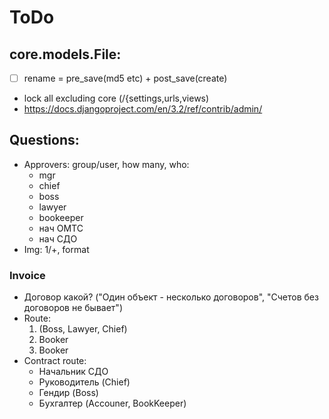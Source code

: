 # ToDo

## core.models.File:
- [ ] rename = pre_save(md5 etc) + post_save(create)
- lock all excluding core (/{settings,urls,views)
- https://docs.djangoproject.com/en/3.2/ref/contrib/admin/

## Questions:
- Approvers: group/user, how many, who:
   - mgr
   - chief
   - boss
   - lawyer
   - bookeeper
   - нач ОМТС
   - нач СДО
- Img: 1/+, format

### Invoice
- Договор какой? ("Один объект - несколько договоров", "Счетов без договоров не бывает")
- Route:
   1. (Boss, Lawyer, Chief)
   1. Booker
   1. Booker
- Contract route:
   - Начальник СДО
   - Руководитель (Chief)
   - Гендир (Boss)
   - Бухгалтер (Accouner, BookKeeper)
